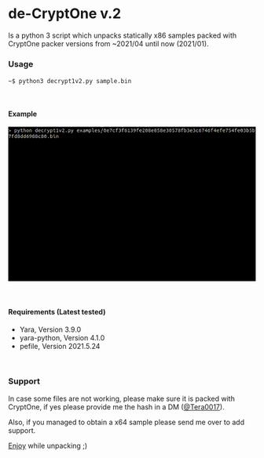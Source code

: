 de-CryptOne v.2
==============

Is a python 3 script which unpacks statically x86 samples packed with CryptOne packer versions from ~2021/04 until now (2021/01).

### Usage

```
~$ python3 decrypt1v2.py sample.bin
```

&nbsp;
#### Example

![](images/x86.gif)

&nbsp;
#### Requirements (Latest tested)

* Yara, Version 3.9.0
* yara-python, Version 4.1.0
* pefile, Version 2021.5.24

&nbsp;
### Support

In case some files are not working, please make sure it is packed with CryptOne, if yes please provide me the hash in a DM ([@Tera0017](https://twitter.com/tera0017)). 

Also, if you managed to obtain a x64 sample please send me over to add support.

[Enjoy](https://www.youtube.com/watch?v=5I3fI_Ezk5I) while unpacking ;)
